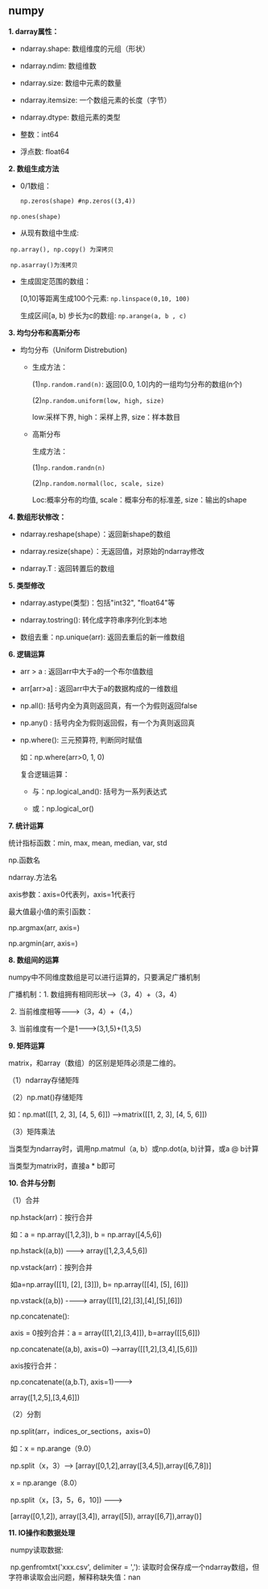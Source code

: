 ## numpy

**1. darray属性：**

- ndarray.shape: 数组维度的元组（形状）

- ndarray.ndim: 数组维数

- ndarray.size: 数组中元素的数量

- ndarray.itemsize: 一个数组元素的长度（字节）

- ndarray.dtype: 数组元素的类型

- 整数：int64

- 浮点数: float64

 

**2. 数组生成方法**

- 0/1数组：

  `np.zeros(shape) #np.zeros((3,4))`

​        `np.ones(shape)`  

- 从现有数组中生成:

​		`np.array(), np.copy() 为深拷贝`

​		`np.asarray()为浅拷贝`

- 生成固定范围的数组：

   [0,10]等距离生成100个元素: `np.linspace(0,10, 100)`

  生成区间[a, b) 步长为c的数组: `np.arange(a, b , c)`

 

**3. 均匀分布和高斯分布**

- 均匀分布（Uniform Distrebution)

  - 生成方法：

    (1)`np.random.rand(n)`: 返回[0.0, 1.0]内的一组均匀分布的数组(n个)

    (2)`np.random.uniform(low, high, size)`

    low:采样下界, high：采样上界, size：样本数目

  - 高斯分布

    生成方法：

    (1)`np.random.randn(n)`

    (2)`np.random.normal(loc, scale, size)`

    Loc:概率分布的均值, scale：概率分布的标准差, size：输出的shape

    

**4. 数组形状修改：**

- ndarray.reshape(shape）：返回新shape的数组

- ndarray.resize(shape）：无返回值，对原始的ndarray修改

- ndarray.T : 返回转置后的数组

  

**5. 类型修改**

- ndarray.astype(类型)：包括"int32", "float64"等

- ndarray.tostring(): 转化成字符串序列化到本地

- 数组去重：np.unique(arr): 返回去重后的新一维数组

  

**6. 逻辑运算**

- arr > a : 返回arr中大于a的一个布尔值数组

- arr[arr>a] : 返回arr中大于a的数据构成的一维数组

- np.all(): 括号内全为真则返回真，有一个为假则返回false

- np.any() : 括号内全为假则返回假，有一个为真则返回真

- np.where(): 三元预算符, 判断同时赋值

  如：np.where(arr>0, 1, 0)

  复合逻辑运算：

  - 与：np.logical_and(): 括号为一系列表达式

  - 或：np.logical_or() 

 

**7. 统计运算**

统计指标函数：min, max, mean, median, var, std

np.函数名

ndarray.方法名

axis参数：axis=0代表列，axis=1代表行

最大值最小值的索引函数：

np.argmax(arr, axis=)

np.argmin(arr, axis=)

 

**8. 数组间的运算**

numpy中不同维度数组是可以进行运算的，只要满足广播机制

广播机制：1. 数组拥有相同形状-->（3，4）+（3，4）

​					2. 当前维度相等--->（3，4）+（4，）

​					3. 当前维度有一个是1--->(3,1,5)+(1,3,5)

 

**9. 矩阵运算**

matrix，和array（数组）的区别是矩阵必须是二维的。

（1）ndarray存储矩阵

（2）np.mat()存储矩阵

如：np.mat([[1, 2, 3], [4, 5, 6]]) -->matrix([[1, 2, 3], [4, 5, 6]])

（3）矩阵乘法

当类型为ndarray时，调用np.matmul（a, b）或np.dot(a, b)计算，或a @ b计算

当类型为matrix时，直接a * b即可



**10. 合并与分割**

（1）合并

​	np.hstack(arr)：按行合并

​	如：a = np.array([1,2,3]), b = np.array([4,5,6])

​	np.hstack((a,b)) ---> array([1,2,3,4,5,6])

​	np.vstack(arr)：按列合并

​	如a=np.array([[1], [2], [3]]), b= np.array([[4], [5], [6]])

​	np.vstack((a,b)) ----> array([[1],[2],[3],[4],[5],[6]])

 

​	np.concatenate():

​	axis = 0按列合并：a = array([[1,2],[3,4]]), b=array([[5,6]])

​	np.concatenate((a,b), axis=0) -->array([[1,2],[3,4],[5,6]])

​	axis按行合并：

​	np.concatenate((a,b.T), axis=1)--->

​	array([1,2,5],[3,4,6]])

（2）分割

​	np.split(arr，indices_or_sections，axis=0)

​	如：x = np.arange（9.0）

​	np.split（x，3）--> [array([0,1,2],array([3,4,5]),array([6,7,8])]

​	x = np.arange（8.0）

​	np.split（x，[3，5，6，10]) --->

​	[array([0,1,2]), array([3,4]), array([5]), array([6,7]),array()]

 

**11. IO操作和数据处理**

​	numpy读取数据:

​	np.genfromtxt('xxx.csv', delimiter = ','): 读取时会保存成一个ndarray数组，但字符串读取会出问题，解释称缺失值：nan
